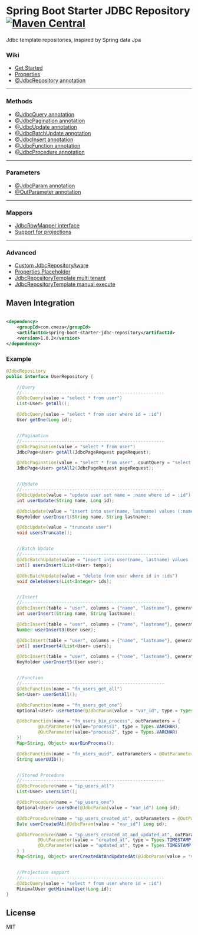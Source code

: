 # Spring Boot Starter JDBC Repository [![Maven Central](https://maven-badges.herokuapp.com/maven-central/com.cmeza/spring-boot-starter-jdbc-repository/badge.svg)](https://maven-badges.herokuapp.com/maven-central/com.cmeza/spring-boot-starter-jdbc-repository)

Jdbc template repositories, inspired by Spring data Jpa

### Wiki ##

* [Get Started](https://github.com/cmeza20/spring-boot-starter-jdbc-repository/wiki/Get-Started)
* [Properties](https://github.com/cmeza20/spring-boot-starter-jdbc-repository/wiki/Properties)
* [@JdbcRepository annotation](https://github.com/cmeza20/spring-boot-starter-jdbc-repository/wiki/@JdbcRepository-annotation)

***

### Methods
* [@JdbcQuery annotation](https://github.com/cmeza20/spring-boot-starter-jdbc-repository/wiki/@JdbcQuery-annotation)
* [@JdbcPagination annotation](https://github.com/cmeza20/spring-boot-starter-jdbc-repository/wiki/@JdbcPagination-annotation)
* [@JdbcUpdate annotation](https://github.com/cmeza20/spring-boot-starter-jdbc-repository/wiki/@JdbcUpdate-annotation)
* [@JdbcBatchUpdate annotation](https://github.com/cmeza20/spring-boot-starter-jdbc-repository/wiki/@JdbcBatchUpdate-annotation)
* [@JdbcInsert annotation](https://github.com/cmeza20/spring-boot-starter-jdbc-repository/wiki/@JdbcInsert-annotation)
* [@JdbcFunction annotation](https://github.com/cmeza20/spring-boot-starter-jdbc-repository/wiki/@JdbcFunction-annotation)
* [@JdbcProcedure annotation](https://github.com/cmeza20/spring-boot-starter-jdbc-repository/wiki/@JdbcProcedure-annotation)

***

### Parameters
* [@JdbcParam annotation](https://github.com/cmeza20/spring-boot-starter-jdbc-repository/wiki/@JdbcParam-annotation)
* [@OutParameter annotation](https://github.com/cmeza20/spring-boot-starter-jdbc-repository/wiki/@OutParameter-annotation)

***
### Mappers
* [JdbcRowMapper interface](https://github.com/cmeza20/spring-boot-starter-jdbc-repository/wiki/JdbcRowMapper)
* [Support for projections](https://github.com/cmeza20/spring-boot-starter-jdbc-repository/wiki/projections-support)

***
### Advanced
* [Custom JdbcRepositoryAware](https://github.com/cmeza20/spring-boot-starter-jdbc-repository/wiki/JdbcRepositoryAware)
* [Properties Placeholder](https://github.com/cmeza20/spring-boot-starter-jdbc-repository/wiki/Properties-Placeholder)
* [JdbcRepositoryTemplate multi tenant](https://github.com/cmeza20/spring-boot-starter-jdbc-repository/wiki/JdbcRepositoryTemplate-multi-tenant)
* [JdbcRepositoryTemplate manual execute](https://github.com/cmeza20/spring-boot-starter-jdbc-repository/wiki/JdbcRepositoryTemplate)


## Maven Integration ##

```xml

<dependency>
    <groupId>com.cmeza</groupId>
    <artifactId>spring-boot-starter-jdbc-repository</artifactId>
    <version>1.0.2</version>
</dependency>
```

### Example

```java
@JdbcRepository
public interface UserRepository {

    //Query
    //------------------------------------------------------
    @JdbcQuery(value = "select * from user")
    List<User> getAll();

    @JdbcQuery(value = "select * from user where id = :id")
    User getOne(Long id);


    //Pagination
    //------------------------------------------------------
    @JdbcPagination(value = "select * from user")
    JdbcPage<User> getAll(JdbcPageRequest pageRequest);

    @JdbcPagination(value = "select * from user", countQuery = "select count(1) from user")
    JdbcPage<User> getAll2(JdbcPageRequest pageRequest);


    //Update
    //------------------------------------------------------
    @JdbcUpdate(value = "update user set name = :name where id = :id")
    int userUpdate(String name, Long id);

    @JdbcUpdate(value = "insert into user(name, lastname) values (:name, :lastname)", keyColumnNames = "id")
    KeyHolder userInsert(String name, String lastname);

    @JdbcUpdate(value = "truncate user")
    void usersTruncate();


    //Batch Update
    //------------------------------------------------------
    @JdbcBatchUpdate(value = "insert into user(name, lastname) values (:name, :lastname)")
    int[] usersInsert(List<User> temps);

    @JdbcBatchUpdate(value = "delete from user where id in :ids")
    void deleteUsers(List<Integer> ids);


    //Insert
    //------------------------------------------------------
    @JdbcInsert(table = "user", columns = {"name", "lastname"}, generatedKeyColumns = "id")
    int userInsert(String name, String lastname);

    @JdbcInsert(table = "user", columns = {"name", "lastname"}, generatedKeyColumns = "id")
    Number userInsert3(User user);

    @JdbcInsert(table = "user", columns = {"name", "lastname"}, generatedKeyColumns = "id")
    int[] userInsert4(List<User> users);

    @JdbcInsert(table = "user", columns = {"name", "lastname"}, generatedKeyColumns = "id")
    KeyHolder userInsert5(User user);


    //Function
    //------------------------------------------------------
    @JdbcFunction(name = "fn_users_get_all")
    Set<User> userGetAll();

    @JdbcFunction(name = "fn_users_get_one")
    Optional<User> userGetOne(@JdbcParam(value = "var_id", type = Types.INTEGER) Long id);

    @JdbcFunction(name = "fn_users_bin_process", outParameters = {
            @OutParameter(value="process1", type = Types.VARCHAR),
            @OutParameter(value="process2", type = Types.VARCHAR)
    })
    Map<String, Object> userBinProcess();

    @JdbcFunction(name = "fn_users_uuid", outParameters = @OutParameter(value="result", type = Types.VARCHAR))
    String userUUID();


    //Stored Procedure
    //------------------------------------------------------
    @JdbcProcedure(name = "sp_users_all")
    List<User> usersList();

    @JdbcProcedure(name = "sp_users_one")
    Optional<User> usersOne(@JdbcParam(value = "var_id") Long id);

    @JdbcProcedure(name = "sp_users_created_at", outParameters = @OutParameter(value = "created_at", type = Types.TIMESTAMP, order = 2))
    Date userCreatedAt(@JdbcParam(value = "var_id") Long id);

    @JdbcProcedure(name = "sp_users_created_at_and_updated_at", outParameters = {
            @OutParameter(value = "created_at", type = Types.TIMESTAMP, order = 2),
            @OutParameter(value = "updated_at", type = Types.TIMESTAMP, order = 3)
    } )
    Map<String, Object> userCreatedAtAndUpdatedAt(@JdbcParam(value = "var_id") Long id);


    //Projection support
    //------------------------------------------------------
    @JdbcQuery(value = "select * from user where id = :id")
    MinimalUser getMinimalUser(Long id);
}
```

License
----

MIT

